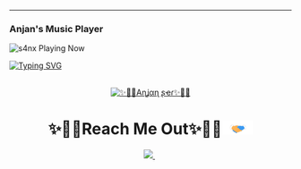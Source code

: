 ---
<h3>Anjan's Music Player</h3>

<img src="https://readme-spotify-status-rho.vercel.app/api/run-spotify-status.py" alt="s4nx Playing Now" width="500" />
 
<a href="https://git.io/typing-svg"><img src="https://readme-typing-svg.demolab.com?font=Rubik+Dirt&size=65&pause=1000&color=F72C3F&background=FF20A500&center=true&vCenter=true&width=1000&height=150&lines=My+Name+Anjan+Dhar;Visit us;+✨️🧑‍💻Anjan Dhar✨️🧑‍💻;Thank you" alt="Typing SVG" /></a>   
</p>
<br>
<div align="center">
<a href='anjan-profile.vercel.app' target="_blank"><img alt='✨️🧑‍💻Aɳʝαɳ ʂҽɾ✨️🧑‍💻' src='https://img.shields.io/badge/✨️Anjan dhar✨️_-10000000?style=for-the-badge&logo= ✨️🧑‍💻Aɳʝαɳ ԃԋαɾ✨️🧑‍💻&logoColor=white&labelColor=darkred&color=darkblue'/></a>

<br>


<h1 align="center"><b>✨️🧑‍💻Reach Me Out✨️🧑‍💻</b><img src="https://github.com/0xAbdulKhalid/0xAbdulKhalid/raw/main/assets/mdImages/handshake.gif" width="55"></h1>


  <a href="https://wa.me/qr/ONS6OC44U2MJB1">
    <img src="https://img.shields.io/badge/WhatsApp-yellow?style=for-the-badge&logo=WhatsApp&logoColor=black" />
  </a>&nbsp;
  
  
